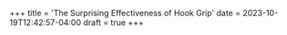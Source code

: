 +++
title = 'The Surprising Effectiveness of Hook Grip'
date = 2023-10-19T12:42:57-04:00
draft = true
+++
